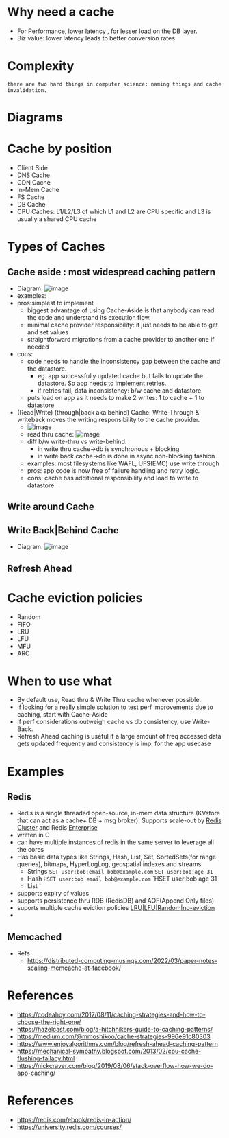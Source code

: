 # Why need a cache
- For Performance, lower latency , for lesser load on the DB layer.
- Biz value: lower latency leads to better conversion rates

# Complexity
`there are two hard things in computer science: naming things and cache invalidation.`

# Diagrams
# Cache by position
- Client Side
- DNS Cache
- CDN Cache
- In-Mem Cache
- FS Cache
- DB Cache
- CPU Caches: L1/L2/L3 of which L1 and L2 are CPU specific and L3 is usually a shared CPU cache

# Types of Caches
## Cache aside : most widespread caching pattern
  - Diagram: ![image](https://github.com/trohit/ik/assets/466385/99499a97-08e0-480c-b841-199430bacd7d) 
  - examples:  
  - pros:simplest to implement
    - biggest advantage of using Cache-Aside is that anybody can read the code and understand its execution flow.
    - minimal cache provider responsibility: it just needs to be able to get and set values
    - straightforward migrations from a cache provider to another one if needed
  - cons:
    - code needs to handle the inconsistency gap between the cache and the datastore.
      - eg. app successfully updated cache but fails to update the datastore. So app needs to implement retries.
      - if retries fail, data inconsistency: b/w cache and datastore.
    - puts load on app as it needs to make 2 writes: 1 to cache + 1 to datastore  
- (Read|Write) (through|back aka behind) Cache: Write-Through & writeback moves the writing responsibility to the cache provider.
  - ![image](https://github.com/trohit/ik/assets/466385/f2d8b084-af36-4053-82bb-4caf6ed7817d)
  - read thru cache: ![image](https://github.com/trohit/ik/assets/466385/819620ea-ff52-4a28-9d1d-04bb3c1f59d2)
  - diff b/w write-thru vs write-behind:
    - in write thru cache->db is synchronous + blocking
    - in write back cache->db is done in async non-blocking fashion 
  - examples: most filesystems like WAFL, UFS(EMC) use write through  
  - pros: app code is now free of failure handling and retry logic.
  - cons: cache has additional responsibility and load to write to datastore. 
## Write around Cache
## Write Back|Behind Cache
  - Diagram: ![image](https://github.com/trohit/ik/assets/466385/ca867f6b-e057-47c9-9c5f-531483b2423a)
## Refresh Ahead

# Cache eviction policies
- Random
- FIFO
- LRU
- LFU
- MFU
- ARC
  
# When to use what
- By default use, Read thru & Write Thru cache whenever possible.
- If looking for a really simple solution to test perf improvements due to caching, start with Cache-Aside
- If perf considerations outweigh cache vs db consistency, use Write-Back.
- Refresh Ahead caching is useful if a large amount of freq accessed data gets updated frequently and consistency is imp. for the app usecase   


# Examples
## Redis
- Redis is a single threaded open-source, in-mem data structure (KVstore that can act as a cache+ DB + msg broker). Supports scale-out by [Redis Cluster](https://redis.io/docs/management/scaling/) and Redis [Enterprise](https://redis.com/redis-enterprise/technology/linear-scaling-redis-enterprise/) 
- written in C
- can have multiple instances of redis in the same server to leverage all the cores
- Has basic data types like Strings, Hash, List, Set, SortedSets(for range queries), bitmaps, HyperLogLog, geospatial indexes and streams.
  - Strings
`SET user:bob:email bob@example.com`
`SET user:bob:age 31`
  - Hash
`HSET user:bob email bob@example.com`
`HSET user:bob age 31
  - List
`
- supports expiry of values
- supports persistence thru RDB (RedisDB) and AOF(Append Only files)
- suports multiple cache eviction policies [LRU|LFU|Random|no-eviction](https://docs.redis.com/latest/rs/databases/memory-performance/eviction-policy/)
-   
## Memcached
- Refs
  - https://distributed-computing-musings.com/2022/03/paper-notes-scaling-memcache-at-facebook/
    
# References
- https://codeahoy.com/2017/08/11/caching-strategies-and-how-to-choose-the-right-one/
- https://hazelcast.com/blog/a-hitchhikers-guide-to-caching-patterns/
- https://medium.com/@mmoshikoo/cache-strategies-996e91c80303
- https://www.enjoyalgorithms.com/blog/refresh-ahead-caching-pattern
- https://mechanical-sympathy.blogspot.com/2013/02/cpu-cache-flushing-fallacy.html
- https://nickcraver.com/blog/2019/08/06/stack-overflow-how-we-do-app-caching/

# References
- https://redis.com/ebook/redis-in-action/
- https://university.redis.com/courses/
